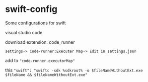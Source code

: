 # swift-config
Some configurations for swift

visual studio code

download extension: code_runner

``settings-> Code-runner:Executer Map-> Edit in settings.json``

add to ``"code-runner.executorMap"``

this ``"swift": "swiftc -sdk %sdkroot% -o $fileNameWithoutExt.exe $fileName && $fileNameWithoutExt.exe"``
